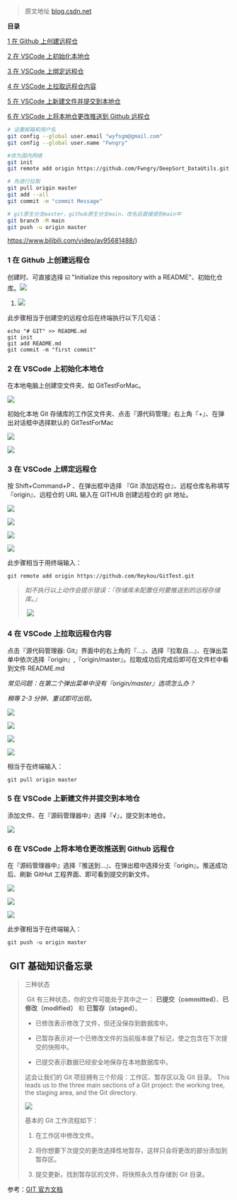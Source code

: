 >  原文地址 [blog.csdn.net](https://blog.csdn.net/reykou/article/details/104773190/)

**目录**

[1 在 Github 上创建远程仓](#t1)

[2 在 VSCode 上初始化本地仓](#t2)

[3 在 VSCode 上绑定远程仓](#t3) 

[4 在 VSCode 上拉取远程仓内容](#t4)

[5 在 VSCode 上新建文件并提交到本地仓](#t5)

[6 在 VSCode 上将本地仓更改推送到 Github 远程仓](#t6)

```bash
# 设置邮箱和用户名
git config --global user.email "wyfsgm@gmail.com"
git config --global user.name "Fwngry"  

#改为国内网络
git init
git remote add origin https://github.com/Fwngry/DeepSort_DataUtils.git

# 先进行拉取
git pull origin master
git add --all
git commit -m "commit Message"

# git原生分支master，github原生分支main，改名后直接提到main中
git branch -M main
git push -u origin master
```

https://www.bilibili.com/video/av95681488/)

### 1 在 Github 上创建远程仓

创建时、可直接选择 ☑️ "Initialize this repository with a README"、初始化仓库。![](https://img-blog.csdnimg.cn/20200310142106333.png?x-oss-process=image/watermark,type_ZmFuZ3poZW5naGVpdGk,shadow_10,text_aHR0cHM6Ly9ibG9nLmNzZG4ubmV0L3UwMTM2NDUyMTk=,size_16,color_FFFFFF,t_70)

1.  ![](https://img-blog.csdnimg.cn/20200310142023519.png?x-oss-process=image/watermark,type_ZmFuZ3poZW5naGVpdGk,shadow_10,text_aHR0cHM6Ly9ibG9nLmNzZG4ubmV0L3UwMTM2NDUyMTk=,size_16,color_FFFFFF,t_70)

此步骤相当于创建空的远程仓后在终端执行以下几句话：

```
echo "# GIT" >> README.md
git init
git add README.md
git commit -m "first commit"
```

### 2 在 VSCode 上初始化本地仓

在本地电脑上创建空文件夹、如 GitTestForMac。

![](https://img-blog.csdnimg.cn/20200310142828303.png?x-oss-process=image/watermark,type_ZmFuZ3poZW5naGVpdGk,shadow_10,text_aHR0cHM6Ly9ibG9nLmNzZG4ubmV0L3UwMTM2NDUyMTk=,size_16,color_FFFFFF,t_70)

初始化本地 Git 存储库的工作区文件夹、点击『源代码管理』右上角『+』、在弹出对话框中选择默认的 GitTestForMac 

![](https://img-blog.csdnimg.cn/20200310143509301.png?x-oss-process=image/watermark,type_ZmFuZ3poZW5naGVpdGk,shadow_10,text_aHR0cHM6Ly9ibG9nLmNzZG4ubmV0L3UwMTM2NDUyMTk=,size_16,color_FFFFFF,t_70)

![](https://img-blog.csdnimg.cn/20200310143631115.png?x-oss-process=image/watermark,type_ZmFuZ3poZW5naGVpdGk,shadow_10,text_aHR0cHM6Ly9ibG9nLmNzZG4ubmV0L3UwMTM2NDUyMTk=,size_16,color_FFFFFF,t_70)

### 3 在 VSCode 上绑定远程仓 

按 Shift+Command+P 、在弹出框中选择 『Git 添加远程仓』、远程仓库名称填写『origin』、远程仓的 URL 输入在 GITHUB 创建远程仓的 git 地址。

![](https://img-blog.csdnimg.cn/20200310143714188.png?x-oss-process=image/watermark,type_ZmFuZ3poZW5naGVpdGk,shadow_10,text_aHR0cHM6Ly9ibG9nLmNzZG4ubmV0L3UwMTM2NDUyMTk=,size_16,color_FFFFFF,t_70)

![](https://img-blog.csdnimg.cn/20200310145608820.png?x-oss-process=image/watermark,type_ZmFuZ3poZW5naGVpdGk,shadow_10,text_aHR0cHM6Ly9ibG9nLmNzZG4ubmV0L3UwMTM2NDUyMTk=,size_16,color_FFFFFF,t_70)

![](https://img-blog.csdnimg.cn/2020031014574218.png?x-oss-process=image/watermark,type_ZmFuZ3poZW5naGVpdGk,shadow_10,text_aHR0cHM6Ly9ibG9nLmNzZG4ubmV0L3UwMTM2NDUyMTk=,size_16,color_FFFFFF,t_70)

![](https://img-blog.csdnimg.cn/20200310143758197.png?x-oss-process=image/watermark,type_ZmFuZ3poZW5naGVpdGk,shadow_10,text_aHR0cHM6Ly9ibG9nLmNzZG4ubmV0L3UwMTM2NDUyMTk=,size_16,color_FFFFFF,t_70)

此步骤相当于用终端输入：

```
git remote add origin https://github.com/Reykou/GitTest.git
```

> _如不执行以上动作会提示错误：『存储库未配置任何要推送到的远程存储库。』_
> 
>  ![](https://img-blog.csdnimg.cn/2020031222370091.png)

### 4 在 VSCode 上拉取远程仓内容

点击『源代码管理器: Git』界面中的右上角的『...』、选择『拉取自...』、在弹出菜单中依次选择『origin』,『origin/master』。拉取成功后完成后即可在文件栏中看到文件 README.md

_常见问题：在第二个弹出菜单中没有『origin/master』选项怎么办？_

_稍等 2-3 分钟、重试即可出现。_ 

![](https://img-blog.csdnimg.cn/20200310143902635.png?x-oss-process=image/watermark,type_ZmFuZ3poZW5naGVpdGk,shadow_10,text_aHR0cHM6Ly9ibG9nLmNzZG4ubmV0L3UwMTM2NDUyMTk=,size_16,color_FFFFFF,t_70)

![](https://img-blog.csdnimg.cn/20200310143923981.png?x-oss-process=image/watermark,type_ZmFuZ3poZW5naGVpdGk,shadow_10,text_aHR0cHM6Ly9ibG9nLmNzZG4ubmV0L3UwMTM2NDUyMTk=,size_16,color_FFFFFF,t_70)

![](https://img-blog.csdnimg.cn/20200310143942157.png?x-oss-process=image/watermark,type_ZmFuZ3poZW5naGVpdGk,shadow_10,text_aHR0cHM6Ly9ibG9nLmNzZG4ubmV0L3UwMTM2NDUyMTk=,size_16,color_FFFFFF,t_70)

![](https://img-blog.csdnimg.cn/202003101440035.png?x-oss-process=image/watermark,type_ZmFuZ3poZW5naGVpdGk,shadow_10,text_aHR0cHM6Ly9ibG9nLmNzZG4ubmV0L3UwMTM2NDUyMTk=,size_16,color_FFFFFF,t_70)

相当于在终端输入：

```
git pull origin master
```

### 5 在 VSCode 上新建文件并提交到本地仓

添加文件、在『源码管理器中』选择『√』，提交到本地仓。

![](https://img-blog.csdnimg.cn/20200310144025241.png?x-oss-process=image/watermark,type_ZmFuZ3poZW5naGVpdGk,shadow_10,text_aHR0cHM6Ly9ibG9nLmNzZG4ubmV0L3UwMTM2NDUyMTk=,size_16,color_FFFFFF,t_70)

### 6 在 VSCode 上将本地仓更改推送到 Github 远程仓

在『源码管理器中』选择『推送到...』、在弹出框中选择分支『origin』。推送成功后、刷新 GitHut 工程界面、即可看到提交的新文件。

![](https://img-blog.csdnimg.cn/20200310144100371.png?x-oss-process=image/watermark,type_ZmFuZ3poZW5naGVpdGk,shadow_10,text_aHR0cHM6Ly9ibG9nLmNzZG4ubmV0L3UwMTM2NDUyMTk=,size_16,color_FFFFFF,t_70)

![](https://img-blog.csdnimg.cn/20200310144123101.png?x-oss-process=image/watermark,type_ZmFuZ3poZW5naGVpdGk,shadow_10,text_aHR0cHM6Ly9ibG9nLmNzZG4ubmV0L3UwMTM2NDUyMTk=,size_16,color_FFFFFF,t_70)

![](https://img-blog.csdnimg.cn/20200310142710971.png?x-oss-process=image/watermark,type_ZmFuZ3poZW5naGVpdGk,shadow_10,text_aHR0cHM6Ly9ibG9nLmNzZG4ubmV0L3UwMTM2NDUyMTk=,size_16,color_FFFFFF,t_70)

此步骤相当于在终端输入：

```
git push -u origin master
```

 GIT 基础知识备忘录
------------

> 三种状态
> 
>  Git 有三种状态，你的文件可能处于其中之一： **已提交（committed）**、**已修改（modified）** 和 **已暂存（staged）**。
> 
> *   已修改表示修改了文件，但还没保存到数据库中。
>     
> *   已暂存表示对一个已修改文件的当前版本做了标记，使之包含在下次提交的快照中。
>     
> *   已提交表示数据已经安全地保存在本地数据库中。
>     
> 
> 这会让我们的 Git 项目拥有三个阶段：工作区、暂存区以及 Git 目录。 This leads us to the three main sections of a Git project: the working tree, the staging area, and the Git directory.
> 
> ![](https://imgconvert.csdnimg.cn/aHR0cHM6Ly9naXQtc2NtLmNvbS9ib29rL2VuL3YyL2ltYWdlcy9hcmVhcy5wbmc?x-oss-process=image/format,png)
> 
> 基本的 Git 工作流程如下：
> 
> 1.  在工作区中修改文件。
>     
> 2.  将你想要下次提交的更改选择性地暂存，这样只会将更改的部分添加到暂存区。
>     
> 3.  提交更新，找到暂存区的文件，将快照永久性存储到 Git 目录。

参考：[GIT 官方文档](https://git-scm.com/book/zh/v2/%E8%B5%B7%E6%AD%A5-Git-%E6%98%AF%E4%BB%80%E4%B9%88%EF%BC%9F)